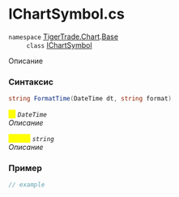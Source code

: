 
# IChartSymbol.cs
`namespace` [TigerTrade.Chart](../../../../TigerTrade.Chart.md).[Base](../../../../TigerTrade.Chart/Base.md)  
&nbsp;&nbsp;&nbsp;&nbsp;&nbsp;&nbsp;&nbsp;&nbsp;&nbsp;`class` [IChartSymbol](../../IChartSymbol.cs.md)

Описание

### Синтаксис
```csharp
string FormatTime(DateTime dt, string format)
```
<mark style="color:yellow;">`dt`</mark> *`DateTime`*  
 *Описание*  
  
<mark style="color:yellow;">`format`</mark> *`string`*  
 *Описание*  
  


### Пример  
```csharp
// example
```
                    
                    